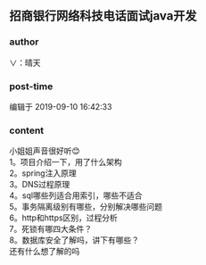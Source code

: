 ## 招商银行网络科技电话面试java开发
### author 
∨：晴天
### post-time 

编辑于  2019-09-10 16:42:33
### content 
<div class="post-topic-des nc-post-content">
 小姐姐声音很好听😊
 <br/>
 1。项目介绍一下，用了什么架构
 <br/>
 2。spring注入原理
 <br/>
 3。DNS过程原理
 <br/>
 4。sql哪些列适合用索引，哪些不适合
 <br/>
 5。事务隔离级别有哪些，分别解决哪些问题
 <br/>
 6。http和https区别，过程分析
 <br/>
 7。死锁有哪四大条件？
 <br/>
 8。数据库安全了解吗，讲下有哪些？
 <br/>
 还有什么想了解的吗
</div>
